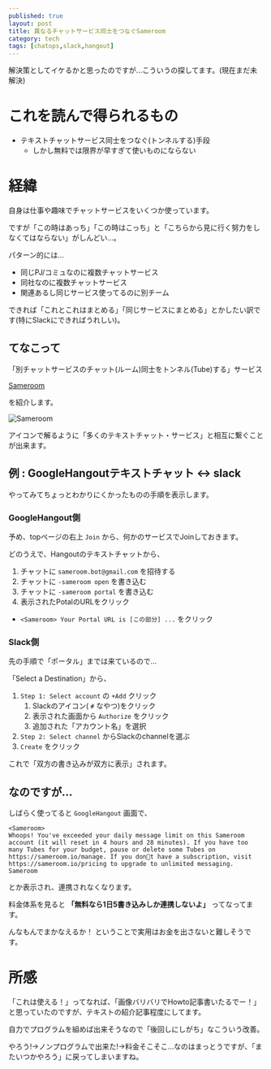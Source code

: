 ```yaml
---
published: true
layout: post
title: 異なるチャットサービス同士をつなぐSameroom
category: tech
tags: [chatops,slack,hangout]
---
```


解決策としてイケるかと思ったのですが…こういうの探してます。(現在まだ未解決)

# これを読んで得られるもの

- テキストチャットサービス同士をつなぐ(トンネルする)手段
  - しかし無料では限界が早すぎて使いものにならない

# 経緯

自身は仕事や趣味でチャットサービスをいくつか使っています。

ですが「この時はあっち」「この時はこっち」と「こちらから見に行く努力をしなくてはならない」がしんどい…。

パターン的には…

- 同じPJ/コミュなのに複数チャットサービス
- 同社なのに複数チャットサービス
- 関連あるし同じサービス使ってるのに別チーム

できれば「これとこれはまとめる」「同じサービスにまとめる」とかしたい訳です(特にSlackにできればうれしい)。

## てなこって

「別チャットサービスのチャット(ルーム)同士をトンネル(Tube)する」サービス

[Sameroom](https://sameroom.io)

を紹介します。

![Sameroom](/images/2017-11-21-sameroom-top.png)

アイコンで解るように「多くのテキストチャット・サービス」と相互に繋ぐことが出来ます。

## 例 : GoogleHangoutテキストチャット <-> slack

やってみてちょっとわかりにくかったものの手順を表示します。

### GoogleHangout側

予め、topページの右上 `Join` から、何かのサービスでJoinしておきます。

どのうえで、Hangoutのテキストチャットから、

1. チャットに `sameroom.bot@gmail.com` を招待する
0. チャットに `-sameroom open` を書き込む
0. チャットに `-sameroom portal` を書き込む
0. 表示されたPotalのURLをクリック
  - `<Sameroom> Your Portal URL is [この部分] ...` をクリック

### Slack側

先の手順で「ポータル」までは来ているので…

「Select a Destination」から、

1. `Step 1: Select account` の `+Add` クリック
    1. Slackのアイコン( `#` なやつ)をクリック
    0. 表示された画面から `Authorize` をクリック
    0. 追加された「アカウント名」を選択
0. `Step 2: Select channel` からSlackのchannelを選ぶ
0. `Create` をクリック

これで「双方の書き込みが双方に表示」されます。

## なのですが…

しばらく使ってると `GoogleHangout` 画面で、

```
<Sameroom>
Whoops! You've exceeded your daily message limit on this Sameroom account (it will reset in 4 hours and 28 minutes). If you have too many Tubes for your budget, pause or delete some Tubes on https://sameroom.io/manage. If you dont have a subscription, visit https://sameroom.io/pricing to upgrade to unlimited messaging.
Sameroom
```

とか表示され、連携されなくなります。

料金体系を見ると __「無料なら1日5書き込みしか連携しないよ」__ ってなってます。

んなもんでまかなえるか！ ということで実用はお金を出さないと難しそうです。

# 所感

「これは使える！」ってなれば、「画像バリバリでHowto記事書いたるでー！」と思っていたのですが、テキストの紹介記事程度にしてます。

自力でプログラムを組めば出来そうなので「後回しにしがち」なこういう改善。

やろう!->ノンプログラムで出来た!->料金そこそこ…なのはまっとうですが、「またいつかやろう」に戻ってしまいますね。
